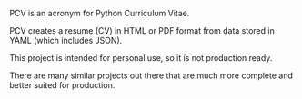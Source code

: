 PCV is an acronym for Python Curriculum Vitae.

PCV creates a resume (CV) in HTML or PDF format from data stored in YAML (which includes JSON).

This project is intended for personal use, so it is not production ready.

There are many similar projects out there that are much more complete and better suited for production.
